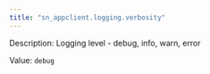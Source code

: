 ```yaml
---
title: "sn_appclient.logging.verbosity"
---
```


Description: Logging level - debug, info, warn, error

Value: `debug`